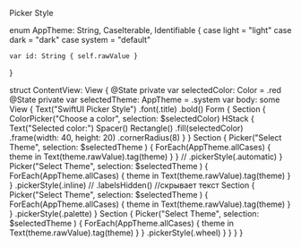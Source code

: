 Picker Style 

enum AppTheme: String, CaseIterable, Identifiable {
    case light = "light"
    case dark = "dark"
    case system = "default"
    
    var id: String { self.rawValue }
}

struct ContentView: View {
    @State private var selectedColor: Color = .red
    @State private var selectedTheme: AppTheme = .system
    var body: some View {
        Text("SwiftUI Picker Style")
            .font(.title)
            .bold()
        Form {
            Section {
                ColorPicker("Choose a color", selection: $selectedColor)
                HStack {
                    Text("Selected color:")
                    Spacer()
                    Rectangle()
                        .fill(selectedColor)
                        .frame(width: 40, height: 20)
                        .cornerRadius(8)
                }
            }
            Section {
                Picker("Select Theme", selection: $selectedTheme ) {
                    ForEach(AppTheme.allCases) { theme in
                        Text(theme.rawValue).tag(theme)
                    }
                }
//                .pickerStyle(.automatic)
            }
                Picker("Select Theme", selection: $selectedTheme ) {
                    ForEach(AppTheme.allCases) { theme in
                        Text(theme.rawValue).tag(theme)
                    }
                }
                .pickerStyle(.inline)
//                .labelsHidden() //скрывает текст
            Section {
                Picker("Select Theme", selection: $selectedTheme ) {
                    ForEach(AppTheme.allCases) { theme in
                        Text(theme.rawValue).tag(theme)
                    }
                }
                .pickerStyle(.palette)
            }
            Section {
                Picker("Select Theme", selection: $selectedTheme ) {
                    ForEach(AppTheme.allCases) { theme in
                        Text(theme.rawValue).tag(theme)
                    }
                }
                .pickerStyle(.wheel)
            }
        }
    }
}
